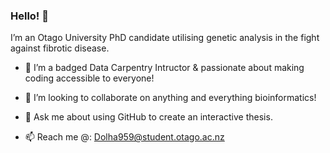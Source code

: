 ### Hello! 👋
I’m an Otago University PhD candidate utilising genetic analysis in the fight against fibrotic disease.

- 🏅 I’m a badged Data Carpentry Intructor & passionate about making coding accessible to everyone!

- 👯 I’m looking to collaborate on anything and everything bioinformatics!

- 💬 Ask me about using GitHub to create an interactive thesis.

- 📫 Reach me @: Dolha959@student.otago.ac.nz

